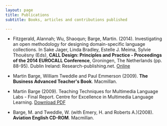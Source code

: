 ```yaml
---
layout: page
title: Publications
subtitle: Books, articles and contributions published

---
```


- Fitzgerald, Alannah; Wu, Shaoqun; Barge, Martin. (2014). Investigating an open methodology for designing domain-specific language collections. In Sake Jager, Linda Bradley, Estelle J. Meima, Sylvie Thouësny (Eds), **CALL Design: Principles and Practice - Proceedings of the 2014 EUROCALL Conference**, Groningen, The Netherlands (pp. 88-95). Dublin Ireland: Research-publishing.net. [Online](https://researchcommons.waikato.ac.nz/bitstream/handle/10289/9147/Proc%20EUROCALL%202014.pdf)

- Martin Barge, William Tweddle and Paul Emmerson (2009). **The Business Advanced Teacher's Book**. Macmillan.

- Martin Barge (2009). Teaching Techniques for Multimedia Language Labs - Final Report. Centre for Excellence in Multimedia Language Learning. [Download PDF](files/Queen_MaryCEMLL_Final_Report.pdf)

- Barge, M. and Tweddle, W. (with Emery, H. and Roberts A.)(2008). **Aviation English CD-ROM**. Macmillan.
